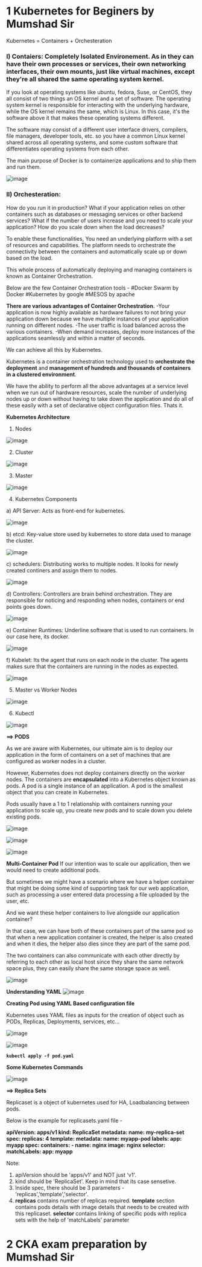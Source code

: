 # 1 Kubernetes for Beginers by Mumshad Sir

Kubernetes = Containers + Orchesteration

### I) Contaiers: Completely Isolated Environement. As in they can have their own processes or services, their own networking interfaces, their own mounts, just like virtual machines, except they're all shared the same operating system kernel.

If you look at operating systems like ubuntu, fedora, Suse, or CentOS, they all consist of two things an OS kernel and a set of software. The operating system kernel is responsible for interacting with the underlying hardware, while the OS kernel remains the same, which is Linux. In this case, it's the software above it that makes these operating systems different. 

The software may consist of a different user interface drivers, compilers, file managers, developer tools, etc. so you have a common Linux kernel shared across all operating systems, and some custom software that differentiates operating systems from each other.

The main purpose of Docker is to containerize applications and to ship them and run them.

![image](https://github.com/snbdevops/Cloud-DevOps-Learning/assets/83505877/0019a3f3-b1e2-4663-9873-949d1a746e49)


### II) Orchesteration:

How do you run it in production?
What if your application relies on other containers such as databases or messaging services or other backend services?
What if the number of users increase and you need to scale your application? How do you scale down when the load decreases? 


To enable these functionalities, You need an underlying platform with a set of resources and capabilities. The platform needs to orchestrate the connectivity between the containers and automatically scale up or down based on the load.

This whole process of automatically deploying and managing containers is known as Container Orchestration.

Below are the few Container Orchestration tools - 
#Docker Swarm by Docker
#Kubernetes by google
#MESOS by apache

**There are various advantages of Container Orchestration.**
  -Your application is now highly available as hardware failures to not bring your application down because we have multiple instances of your application running on different nodes.
  -The user traffic is load balanced across the various containers.
  -When demand increases, deploy more instances of the applications seamlessly and within a matter of seconds.

We can achieve all this by Kubernetes.

Kubernetes is a container orchestration technology used to **orchestrate the deployment** and **management of hundreds and thousands of containers in a clustered environment**.

We have the ability to perform all the above advantages at a service level when we run out of hardware resources, scale the number of underlying nodes up or down without having to take down the application and do all of these easily with a set of declarative object configuration files. Thats it.

**Kubernetes Architecture**

1) Nodes

![image](https://github.com/snbdevops/Cloud-DevOps-Learning/assets/83505877/d281ffc1-59d8-4be1-a083-55d7c836b13b)

2) Cluster

![image](https://github.com/snbdevops/Cloud-DevOps-Learning/assets/83505877/cc7c7e95-ad85-48f3-bf0f-63d20a10c907)

3) Master

![image](https://github.com/snbdevops/Cloud-DevOps-Learning/assets/83505877/1b63d299-6216-4270-ac17-06b7c249874a)

4) Kubernetes Components

a) API Server: Acts as front-end for kubernetes.

![image](https://github.com/snbdevops/Cloud-DevOps-Learning/assets/83505877/ef0f1028-a5a9-4393-bf7d-1ad0131ecc42)

b) etcd: Key-value store used by kubernetes to store data used to manage the cluster.

![image](https://github.com/snbdevops/Cloud-DevOps-Learning/assets/83505877/c5892793-3b83-4a0d-b151-23e76c5cafbd)

c) schedulers: Distributing works to multiple nodes. It looks for newly created continers and assign them to nodes.

![image](https://github.com/snbdevops/Cloud-DevOps-Learning/assets/83505877/07f195ae-ea29-4b76-8da0-95d26fbf65af)

d) Controllers: Controllers are brain behind orchestration. They are responsible for noticing and responding when nodes, containers or end points goes down.

![image](https://github.com/snbdevops/Cloud-DevOps-Learning/assets/83505877/51a0f141-b4cd-44e1-8a95-ab2e5ff7dd06)

e) Container Runtimes: Underline software that is used to run containers. In our case here, its docker.

![image](https://github.com/snbdevops/Cloud-DevOps-Learning/assets/83505877/d2dcf007-6d1b-4524-abdc-1a526e1fcd2c)

f) Kubelet: Its the agent that runs on each node in the cluster. The agents makes sure that the containers are running in the nodes as expected.

![image](https://github.com/snbdevops/Cloud-DevOps-Learning/assets/83505877/3d76fd1a-4197-40cc-a733-6649c7d4ccf5)

5) Master vs Worker Nodes

![image](https://github.com/snbdevops/Cloud-DevOps-Learning/assets/83505877/2e983cef-4e99-4fa3-bf80-c3b5be32bb97)

6) Kubectl

![image](https://github.com/snbdevops/Cloud-DevOps-Learning/assets/83505877/c585519d-2d1b-4b6d-8876-1c9b261c03bb)

**==> PODS**

As we are aware with Kubernetes, our ultimate aim is to deploy our application in the form of containers on a set of machines that are configured as worker nodes in a cluster.

However, Kubernetes does not deploy containers directly on the worker nodes. The containers are **encapsulated** into a Kubernetes object known as pods. A pod is a single instance of an application. A pod is the smallest object that you can create in Kubernetes.

Pods usually have a 1 to 1 relationship with containers running your application to scale up, you create new pods and to scale down you delete existing pods.

![image](https://github.com/snbdevops/Cloud-DevOps-Learning/assets/83505877/f81dfa48-5135-450c-9922-0875d99ae433)

![image](https://github.com/snbdevops/Cloud-DevOps-Learning/assets/83505877/09bb3042-eee2-424c-9881-ffd43adb0825)

![image](https://github.com/snbdevops/Cloud-DevOps-Learning/assets/83505877/b75c2e60-e3eb-4cde-93f4-edad3baefd62)

**Multi-Container Pod**
If our intention was to scale our application, then we would need to create additional pods.

But sometimes we might have a scenario where we have a helper container that might be doing some kind of supporting task for our web application, such as processing a user entered data processing a file uploaded by the user, etc.

And we want these helper containers to live alongside our application container?

In that case, we can have both of these containers part of the same pod so that when a new application container is created, the helper is also created and when it dies, the helper also dies since they are part of the same pod.

The two containers can also communicate with each other directly by referring to each other as local host since they share the same network space plus, they can easily share the same storage space as well.

![image](https://github.com/snbdevops/Cloud-DevOps-Learning/assets/83505877/53a94cb3-e738-4d75-a105-b5ef958d626b)

**Understanding YAML** 
![image](https://github.com/snbdevops/Cloud-DevOps-Learning/assets/83505877/a9491861-528b-4f23-9c5e-b29c9349008e)

**Creating Pod using YAML Based configuration file**

Kubernetes uses YAML files as inputs for the creation of object such as PODs, Replicas, Deployments, services, etc...

![image](https://github.com/snbdevops/Cloud-DevOps-Learning/assets/83505877/9f3d037e-2e15-4c85-bfd0-785e860cf51c)

![image](https://github.com/snbdevops/Cloud-DevOps-Learning/assets/83505877/15ce0c4f-996d-4ad7-8111-6256e609ae6f)

**` kubectl apply -f pod.yaml `**

**Some Kubernetes Commands**

![image](https://github.com/snbdevops/Cloud-DevOps-Learning/assets/83505877/1a6177ae-108e-4db5-90d3-cbb80dc52e70)

**==> Replica Sets**

Replicaset is a object of kubernetes used for HA, Loadbalancing between pods.

Below is the example for replicasets.yaml file -

**apiVersion: apps/v1
kind: ReplicaSet
metadata:
  name: my-replica-set
spec:
  replicas: 4
  template:
    metadata:
      name: myapp-pod
      labels:
        app: myapp
    spec:
      containers:
        - name: nginx
          image: nginx
  selector:
    matchLabels:
        app: myapp**

Note: 
1. apiVersion should be 'apps/v1' and NOT just 'v1'.
2. kind should be 'ReplicaSet'. Keep in mind that its case sensetive.
3. Inside spec, there should be 3 parameters - 'replicas','template','selector'. 
4. **replicas** contains number of replicas required. **template** section contains pods details with image details that needs to be created with this replicaset. **selector** contains linking of specific pods with replica sets with the help of 'matchLabels' parameter
   

# 2 CKA exam preparation by Mumshad Sir
